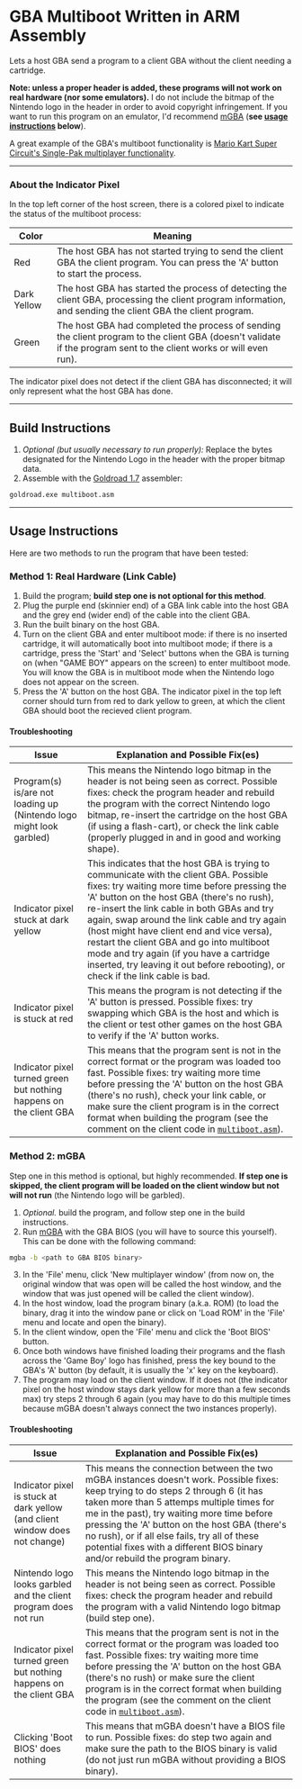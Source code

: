 # GBA Multiboot Written in ARM Assembly

Lets a host GBA send a program to a client GBA without the client needing a cartridge. 

**Note: unless a proper header is added, these programs will not work on real hardware (nor some emulators).**
I do not include the bitmap of the Nintendo logo in the header in order to avoid copyright infringement.
If you want to run this program on an emulator, I'd recommend [mGBA](https://mgba.io/) (**see [usage instructions](#usage-instructions) below**).

A great example of the GBA's multiboot functionality is [Mario Kart Super Circuit's Single-Pak multiplayer functionality](https://www.youtube.com/watch?v=lIlR8dZ6GTE).

---

### About the Indicator Pixel

In the top left corner of the host screen, there is a colored pixel to indicate the status of the multiboot process:

Color | Meaning
----- | -------
Red | The host GBA has not started trying to send the client GBA the client program. You can press the 'A' button to start the process.
Dark Yellow | The host GBA has started the process of detecting the client GBA, processing the client program information, and sending the client GBA the client program.
Green | The host GBA had completed the process of sending the client program to the client GBA (doesn't validate if the program sent to the client works or will even run).

The indicator pixel does not detect if the client GBA has disconnected; it will only represent what the host GBA has done.

---

## Build Instructions

1. *Optional (but usually necessary to run properly):* Replace the bytes designated for the Nintendo Logo in the header with the proper bitmap data.
2. Assemble with the [Goldroad 1.7](https://www.gbadev.org/tools.php?showinfo=192) assembler:
```sh
goldroad.exe multiboot.asm
```

---

## Usage Instructions

Here are two methods to run the program that have been tested:

### Method 1: Real Hardware (Link Cable)

1. Build the program; **build step one is not optional for this method**.
2. Plug the purple end (skinnier end) of a GBA link cable into the host GBA and the grey end (wider end) of the cable into the client GBA.
3. Run the built binary on the host GBA.
4. Turn on the client GBA and enter multiboot mode: if there is no inserted cartridge, it will automatically boot into multiboot mode; if there is a cartridge, press the 'Start' and 'Select' buttons when the GBA is turning on (when "GAME BOY" appears on the screen) to enter multiboot mode. You will know the GBA is in multiboot mode when the Nintendo logo does not appear on the screen.
5. Press the 'A' button on the host GBA. The indicator pixel in the top left corner should turn from red to dark yellow to green, at which the client GBA should boot the recieved client program.

#### Troubleshooting

Issue | Explanation and Possible Fix(es)
----- | --------------------------------
Program(s) is/are not loading up (Nintendo logo might look garbled) | This means the Nintendo logo bitmap in the header is not being seen as correct. Possible fixes: check the program header and rebuild the program with the correct Nintendo logo bitmap, re-insert the cartridge on the host GBA (if using a flash-cart), or check the link cable (properly plugged in and in good and working shape).
Indicator pixel stuck at dark yellow | This indicates that the host GBA is trying to communicate with the client GBA. Possible fixes: try waiting more time before pressing the 'A' button on the host GBA (there's no rush), re-insert the link cable in both GBAs and try again, swap around the link cable and try again (host might have client end and vice versa), restart the client GBA and go into multiboot mode and try again (if you have a cartridge inserted, try leaving it out before rebooting), or check if the link cable is bad.
Indicator pixel is stuck at red | This means the program is not detecting if the 'A' button is pressed. Possible fixes: try swapping which GBA is the host and which is the client or test other games on the host GBA to verify if the 'A' button works.
Indicator pixel turned green but nothing happens on the client GBA | This means that the program sent is not in the correct format or the program was loaded too fast. Possible fixes: try waiting more time before pressing the 'A' button on the host GBA (there's no rush), check your link cable, or make sure the client program is in the correct format when building the program (see the comment on the client code in [`multiboot.asm`](https://github.com/JKSquires/gba-multiboot-in-arm/blob/d495d2ff7c0b86b20bddc3f65690fa04ca10a0e8/multiboot.asm#L133)).

### Method 2: mGBA

Step one in this method is optional, but highly recommended. **If step one is skipped, the client program will be loaded on the client window but not will not run** (the Nintendo logo will be garbled).
1. *Optional.* build the program, and follow step one in the build instructions.
2. Run [mGBA](https://mgba.io/) with the GBA BIOS (you will have to source this yourself). This can be done with the following command:
```sh
mgba -b <path to GBA BIOS binary>
```
3. In the 'File' menu, click 'New multiplayer window' (from now on, the original window that was open will be called the host window, and the window that was just opened will be called the client window).
4. In the host window, load the program binary (a.k.a. ROM) (to load the binary, drag it into the window pane or click on 'Load ROM' in the 'File' menu and locate and open the binary).
5. In the client window, open the 'File' menu and click the 'Boot BIOS' button.
6. Once both windows have finished loading their programs and the flash across the 'Game Boy' logo has finished, press the key bound to the GBA's 'A' button (by default, it is usually the 'x' key on the keyboard).
7. The program may load on the client window. If it does not (the indicator pixel on the host window stays dark yellow for more than a few seconds max) try steps 2 through 6 again (you may have to do this multiple times because mGBA doesn't always connect the two instances properly).

#### Troubleshooting

Issue | Explanation and Possible Fix(es)
----- | --------------------------------
Indicator pixel is stuck at dark yellow (and client window does not change) | This means the connection between the two mGBA instances doesn't work. Possible fixes: keep trying to do steps 2 through 6 (it has taken more than 5 attemps multiple times for me in the past), try waiting more time before pressing the 'A' button on the host GBA (there's no rush), or if all else fails, try all of these potential fixes with a different BIOS binary and/or rebuild the program binary.
Nintendo logo looks garbled and the client program does not run | This means the Nintendo logo bitmap in the header is not being seen as correct. Possible fixes: check the program header and rebuild the program with a valid Nintendo logo bitmap (build step one).
Indicator pixel turned green but nothing happens on the client GBA | This means that the program sent is not in the correct format or the program was loaded too fast. Possible fixes: try waiting more time before pressing the 'A' button on the host GBA (there's no rush) or make sure the client program is in the correct format when building the program (see the comment on the client code in [`multiboot.asm`](https://github.com/JKSquires/gba-multiboot-in-arm/blob/d495d2ff7c0b86b20bddc3f65690fa04ca10a0e8/multiboot.asm#L133)).
Clicking 'Boot BIOS' does nothing | This means that mGBA doesn't have a BIOS file to run. Possible fixes: do step two again and make sure the path to the BIOS binary is valid (do not just run mGBA without providing a BIOS binary).
